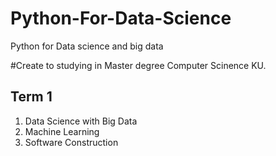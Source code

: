 # Python-For-Data-Science
Python for Data science and big data

#Create to studying in Master degree Computer Scinence KU.
## Term 1
1. Data Science with Big Data
2. Machine Learning
3. Software Construction
